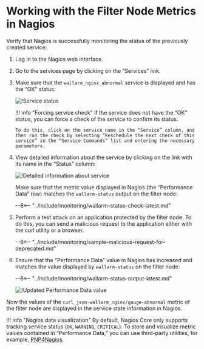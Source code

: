 [img-nagios-service-status]:            ../../images/monitoring/nagios-service-status.png
[img-nagios-service-details]:           ../../images/monitoring/nagios-service-details-1.png
[img-nagios-service-perfdata-updated]:  ../../images/monitoring/nagios-service-details-2.png

[link-PNP4Nagios]:                      http://www.pnp4nagios.org/doku.php?id=pnp-0.4:start

#   Working with the Filter Node Metrics in Nagios

Verify that Nagios is successfully monitoring the status of the previously created service:
1.  Log in to the Nagios web interface.
2.  Go to the services page by clicking on the “Services” link.
3.  Make sure that the `wallarm_nginx_abnormal` service is displayed and has the “OK” status:

    ![!Service status][img-nagios-service-status]

    
    !!! info "Forcing service check"
        If the service does not have the “OK” status, you can force a check of the service to confirm its status.
        
        To do this, click on the service name in the “Service” column, and then run the check by selecting “Reschedule the next check of this service” in the “Service Commands” list and entering the necessary parameters.    
    

4.  View detailed information about the service by clicking on the link with its name in the “Status” column:

    ![!Detailed information about service][img-nagios-service-details]

    Make sure that the metric value displayed in Nagios (the “Performance Data” row) matches the `wallarm-status` output on the filter node:

    --8<-- "../include/monitoring/wallarm-status-check-latest.md"
 
5.  Perform a test attack on an application protected by the filter node. To do this, you can send a malicious request to the application either with the curl utility or a browser.

    --8<-- "../include/monitoring/sample-malicious-request-for-deprecated.md"
    
6.  Ensure that the “Performance Data” value in Nagios has increased and matches the value displayed by `wallarm-status` on the filter node:

    --8<-- "../include/monitoring/wallarm-status-output-latest.md"

    ![!Updated Performance Data value][img-nagios-service-perfdata-updated]

Now the values of the `curl_json-wallarm_nginx/gauge-abnormal` metric of the filter node are displayed in the service state information in Nagios.

!!! info "Nagios data visualization"
    By default, Nagios Core only supports tracking service status (`OK`, `WARNING`, `CRITICAL`). To store and visualize metric values contained in “Performance Data,” you can use third-party utilities, for example, [PNP4Nagios][link-PNP4Nagios].
